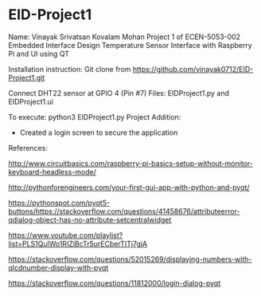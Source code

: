 # EID-Project1
Name: Vinayak Srivatsan Kovalam Mohan
Project 1 of ECEN-5053-002 Embedded Interface Design Temperature Sensor Interface with Raspberry Pi and UI using QT 

Installation instruction:
Git clone from https://github.com/vinayak0712/EID-Project1.git

Connect DHT22 sensor at GPIO 4 (Pin #7)
Files: EIDProject1.py and EIDProject1.ui

To execute: python3 EIDProject1.py
Project Addition:
- Created a login screen to secure the application

References:


http://www.circuitbasics.com/raspberry-pi-basics-setup-without-monitor-keyboard-headless-mode/


http://pythonforengineers.com/your-first-gui-app-with-python-and-pyqt/


https://pythonspot.com/pyqt5-buttons/https://stackoverflow.com/questions/41458676/attributeerror-qdialog-object-has-no-attribute-setcentralwidget


https://www.youtube.com/playlist?list=PLS1QulWo1RIZiBcTr5urECberTITj7gjA


https://stackoverflow.com/questions/52015269/displaying-numbers-with-qlcdnumber-display-with-pyqt


https://stackoverflow.com/questions/11812000/login-dialog-pyqt
